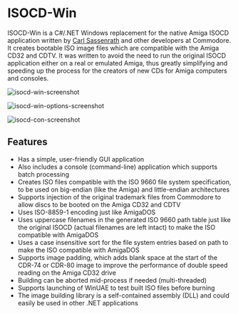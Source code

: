 # ISOCD-Win

ISOCD-Win is a C#/.NET Windows replacement for the native Amiga ISOCD application written by [Carl Sassenrath](https://en.wikipedia.org/wiki/Carl_Sassenrath) and other developers at Commodore. It creates bootable ISO image files which are compatible with the Amiga CD32 and CDTV. It was written to avoid the need to run the original ISOCD application either on a real or emulated Amiga, thus greatly simplifying and speeding up the process for the creators of new CDs for Amiga computers and consoles.

![isocd-win-screenshot](https://github.com/fuseoppl/isocd-win/blob/master/isocd-win.jpg)

![isocd-win-options-screenshot](https://github.com/fuseoppl/isocd-win/blob/master/isocd-win-options.jpg)

![isocd-con-screenshot](https://github.com/fuseoppl/isocd-win/blob/master/isocd-con.jpg)

## Features

* Has a simple, user-friendly GUI application
* Also includes a console (command-line) application which supports batch processing
* Creates ISO files compatible with the ISO 9660 file system specification, to be used on big-endian (like the Amiga) and little-endian architectures
* Supports injection of the original trademark files from Commodore to allow discs to be booted on the Amiga CD32 and CDTV
* Uses ISO-8859-1 encoding just like AmigaDOS
* Uses uppercase filenames in the generated ISO 9660 path table just like the original ISOCD (actual filenames are left intact) to make the ISO compatible with AmigaDOS
* Uses a case insensitive sort for the file system entries based on path to make the ISO compatible with AmigaDOS
* Supports image padding, which adds blank space at the start of the CDR-74 or CDR-80 image to improve the performance of double speed reading on the Amiga CD32 drive
* Building can be aborted mid-process if needed (multi-threaded)
* Supports launching of WinUAE to test built ISO files before burning
* The image building library is a self-contained assembly (DLL) and could easily be used in other .NET applications
